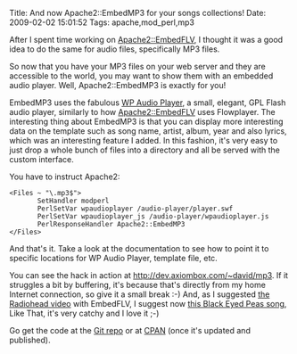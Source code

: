 Title: And now Apache2::EmbedMP3 for your songs collections!
Date: 2009-02-02 15:01:52
Tags: apache,mod_perl,mp3

After I spent time working on <a href="http://log.damog.net/2009/01/introducing-apache2embedflv-%e2%80%93-exposing-flvs-with-flowplayer-and-a-customized-interface/">Apache2::EmbedFLV</a>, I thought it was a good idea to do the same for audio files, specifically MP3 files.

So now that you have your MP3 files on your web server and they are accessible to the world, you may want to show them with an embedded audio player. Well, Apache2::EmbedMP3 is exactly for you!

EmbedMP3 uses the fabulous <a href="http://wpaudioplayer.com/">WP Audio Player</a>, a small, elegant, GPL Flash audio player, similarly to how <a href="http://search.cpan.org/~damog/Apache2-EmbedFLV-0.2/">Apache2::EmbedFLV</a> uses Flowplayer. The interesting thing about EmbedMP3 is that you can display more interesting data on the template such as song name, artist, album, year and also lyrics, which was an interesting feature I added. In this fashion, it's very easy to just drop a whole bunch of files into a directory and all be served with the custom interface.

You have to instruct Apache2:
<pre><code>&lt;Files ~ "\.mp3$"&gt;
       SetHandler modperl
       PerlSetVar wpaudioplayer /audio-player/player.swf
       PerlSetVar wpaudioplayer_js /audio-player/wpaudioplayer.js
       PerlResponseHandler Apache2::EmbedMP3
&lt;/Files&gt;
</code></pre>
And that's it. Take a look at the documentation to see how to point it to specific locations for WP Audio Player, template file, etc.

You can see the hack in action at <a href="http://dev.axiombox.com/~david/mp3">http://dev.axiombox.com/~david/mp3</a>. If it struggles a bit by buffering, it's because that's directly from my home Internet connection, so give it a small break :-) And, as I suggested <a href="http://axiombox.com/apache2-embedflv/flv/radiohead_bodysnatchers2.flv">the Radiohead video</a> with EmbedFLV, I suggest now <a href="http://dev.axiombox.com/~david/mp3/Black_Eyed_Peas_-_Like_That.mp3">this Black Eyed Peas song</a>, Like That, it's very catchy and I love it ;-)

Go get the code at the <a href="http://github.com/damog/apache2-embedmp3">Git repo</a> or at <a href="http://search.cpan.org/~damog/Apache2-EmbedMP3-0.1/">CPAN</a> (once it's updated and published).